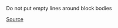 Do not put empty lines around block bodies

[Source](http://www.rubydoc.info/gems/rubocop/RuboCop/Cop/Style/EmptyLinesAroundBlockBody)